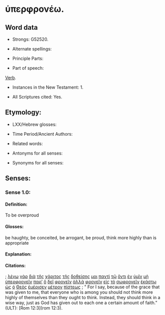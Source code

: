 # ὑπερφρονέω.

<!-- Status: S2=NeedsFinalCheck -->
<!-- Lexica used for edits: BDAG, FFM, LN, A-S -->

## Word data

* Strongs: G52520.


* Alternate spellings:

* Principle Parts: 

* Part of speech: 

[Verb](http://ugg.readthedocs.io/en/latest/verb.html).

* Instances in the New Testament: 1.

* All Scriptures cited: Yes.

## Etymology: 

* LXX/Hebrew glosses: 

* Time Period/Ancient Authors: 

* Related words: 

* Antonyms for all senses:

* Synonyms for all senses: 

## Senses:

### Sense 1.0:

#### Definition: 

To be overproud

#### Glosses:

be haughty, be conceited, be arrogant, be proud, think more highly than is appropriate

#### Explanation:

#### Citations:

; [λέγω](../G30040/01.md) [γὰρ](../G10630/01.md) [διὰ](../G12230/01.md) [τῆς](../G35880/01.md) [χάριτος](../G54850/01.md) [τῆς](../G35880/01.md) [δοθείσης](../G13250/01.md) [μοι](../G14730/01.md) [παντὶ](../G39560/01.md) [τῷ](../G35880/01.md) [ὄντι](../G99999/01.md) [ἐν](../G17220/01.md) [ὑμῖν](../G47710/01.md) [μὴ](../G33610/01.md) [ὑπερφρονεῖν](../G52520/01.md) [παρ’](../G38440/01.md) [ὃ](../G37390/01.md) [δεῖ](../G12100/01.md) [φρονεῖν](../G54260/01.md) [ἀλλὰ](../G02350/01.md) [φρονεῖν](../G54260/01.md) [εἰς](../G15190/01.md) [τὸ](../G35880/01.md) [σωφρονεῖν](../G49930/01.md) [ἑκάστῳ](../G15380/01.md) [ὡς](../G56130/01.md) [ὁ](../G35880/01.md) [Θεὸς](../G23160/01.md) [ἐμέρισεν](../G33070/01.md) [μέτρον](../G33580/01.md) [πίστεως](../G41020/01.md)
; " For I say, because of the grace that was given to me, that everyone who is among you should not think more highly of themselves than they ought to think. Instead, they should think in a wise way, just as God has given out to each one a certain amount of faith." (ULT): 
[Rom 12:3](rom 12:3).

